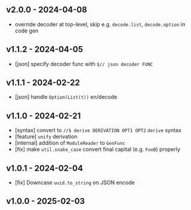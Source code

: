 ## v2.0.0 - 2024-04-08

 - override decoder at top-level, skip e.g. `decode.list`, `decode.option` in code gen

## v1.1.2 - 2024-04-05

- [json] specify decoder func with `$// json decoder FUNC`

## v1.1.1 - 2024-02-22

- [json] handle `Option(List(t))` en/decode

## v1.1.0 - 2024-02-21

- [syntax] convert to `//$ derive DERIVATION OPT1 OPT2` `derive` syntax
- [feature] `unify` derivation
- [internal] addition of `ModuleReader` to `GenFunc`
- [fix] make `util.snake_case` convert final capital (e.g. `FooB`) properly

## v1.0.1 - 2024-02-04

- [fix] Downcase `uuid.to_string` on JSON encode

## v1.0.0 - 2025-02-03
